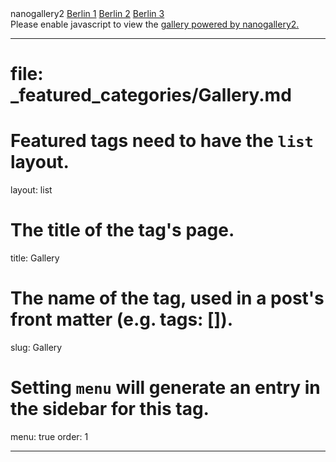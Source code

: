 <!-- nanogallery2 portable - http://nano.gallery -->
<div id="ngy2p" data-nanogallery2-portable='{"itemsBaseURL":"http://nanogallery2.nanostudio.org/samples/","thumbnailWidth":"200","thumbnailAlignment":"center"}'>nanogallery2
  <a href="berlin1.jpg" data-ngthumb="berlin1t.jpg" data-ngdesc="">Berlin 1</a>
  <a href="berlin2.jpg" data-ngthumb="berlin2t.jpg" data-ngdesc="">Berlin 2</a>
  <a href="berlin3.jpg" data-ngthumb="berlin3t.jpg" data-ngdesc="">Berlin 3</a>
</div>
<script> var st = document.createElement('script'); st.type = 'text/javascript'; st.src = '//nano.gallery/portable.php?k=m&u='+encodeURI(window.location.href); document.getElementsByTagName('head')[0].appendChild(st); </script>
<noscript>Please enable javascript to view the <a href="//nano.gallery">gallery powered by nanogallery2.</a></noscript>
<!-- end nanogallery2 -->


---
# file: _featured_categories/Gallery.md
# Featured tags need to have the `list` layout.
layout: list

# The title of the tag's page.
title: Gallery

# The name of the tag, used in a post's front matter (e.g. tags: [<slug>]).
slug: Gallery



# Setting `menu` will generate an entry in the sidebar for this tag.
menu: true
order: 1



---

